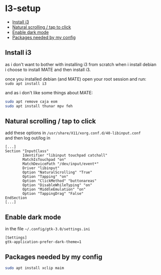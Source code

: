 # I3-setup

- [Install i3](#install-i3)
- [Natural scrolling / tap to click](#natural-scroll-tap2click)
- [Enable dark mode](#dark-theme)
- [Packages needed by my config](#config-needed)

<h2 id="install-i3">Install i3</h2>

as i don't want to bother with installing i3 from scratch when i install debian\
i choose to install MATE and then install i3.

once you installed debian (and MATE) open your root session and run: \
`sudo apt install i3`

and as i don't like some things about MATE:
```sh
sudo apt remove caja eom
sudo apt install thunar mpv feh
```

<h2 id="natural-scroll-tap2click">Natural scrolling / tap to click</h2>

add these options in `/usr/share/X11/xorg.conf.d/40-libinput.conf` \
and then log out/log in
```
[...]
Section "InputClass"
        Identifier "libinput touchpad catchall"
        MatchIsTouchpad "on"
        MatchDevicePath "/dev/input/event*"
        Driver "libinput"
        Option "NaturalScrolling" "True"
        Option "Tapping" "on"
        Option "ClickMethod" "buttonareas"
        Option "DisableWhileTyping" "on"
        Option "MiddleEmulation" "on"
        Option "TappingDrag" "False"
EndSection
[...]
```

<h2 id="dark-theme">Enable dark mode</h2>

in the file `~/.config/gtk-3.0/settings.ini`
```
[Settings]
gtk-application-prefer-dark-theme=1
```

<h2 id="config-needed">Packages needed by my config</h2>

```sh
sudo apt install xclip maim
```